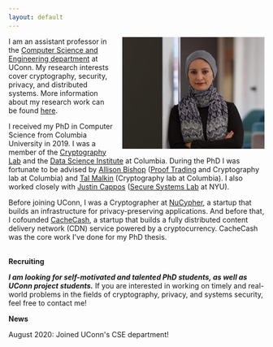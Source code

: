 ```yaml
---
layout: default
---
```


<img style="float: right;margin-left: 15px;" src="images/ghada0.jpg" alt="myprofile" width="280" height="220"> 


I am an assistant professor in the [Computer Science and Engineering department](https://www.cse.uconn.edu/) at UConn. My research interests cover cryptography, security, privacy, and distributed systems. More information about my research work can be found [here](/research/).


I received my PhD in Computer Science from Columbia University in 2019. I was a member of the [Cryptography Lab](http://www.cs.columbia.edu/crypto) and the [Data Science Institute](https://datascience.columbia.edu/) at Columbia. During the PhD I was fortunate to be advised by [Allison Bishop](https://www.thecomputersciencecomedian.com) ([Proof Trading](https://prooftrading.com/) and Cryptography lab at Columbia) and [Tal Malkin](http://www.cs.columbia.edu/~tal) (Cryptography lab at Columbia). I also worked closely with [Justin Cappos](https://ssl.engineering.nyu.edu/personalpages/jcappos/) ([Secure Systems Lab](https://ssl.engineering.nyu.edu) at NYU).
 

Before joining UConn, I was a Cryptographer at [NuCypher](https://www.nucypher.com/), a startup that builds an infrastructure for privacy-preserving applications. And before that, I cofounded [CacheCash](https://cachecash.com), a startup that builds a fully distributed content delivery network (CDN) service powered by a cryptocurrency. CacheCash was the core work I've done for my PhD thesis. 
<br/>
<br/>


**Recruiting**

***I am looking for self-motivated and talented PhD students, as well as UConn project students.*** If you are interested in working on timely and real-world problems in the fields of cryptography, privacy, and systems security, feel free to contact me! 
<br/>  


**News**

August 2020:     Joined UConn's CSE department!
